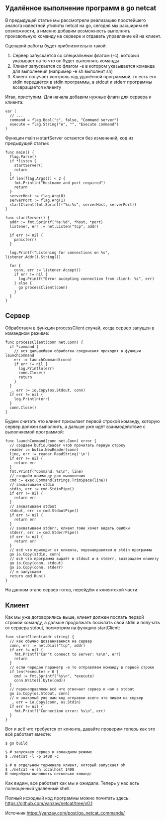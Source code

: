 ## Удалённое выполнение программ в go netcat

В предыдущей статье мы рассмотрели реализацию простейшего аналога известной утилиты netcat на go, 
сегодня мы расширим её возможности, а именно добавим возможность выполнять произвольную команду на 
сервере и отдавать управление ей на клиент. 

Сценарий работы будет приблизительно такой:

1. Сервер запускается со специальным флагом (-c), который указывает на то что он будет выполнять команды  
2. Клиент запускается со флагом -e в котором указывается команда для выполнения (например -e sh выполнит sh)   
3. Клиент получает контроль над удалённой программой, то есть его stdin передаётся в stdin программы, а stdout и stderr программы возвращается клиенту   


Итак, приступим. Для начала добавим нужные флаги для сервера и клиента:

```golang
var (
  // ...
  command = flag.Bool("c", false, "Command server")
  execute = flag.String("e", "", "Execute command")
)
```

Функции main и startServer остаются без изменений, код из предыдущей статьи:

```golang
func main() {
  flag.Parse()
  if *listen {
    startServer()
    return
  }
  if len(flag.Args()) < 2 {
    fmt.Println("Hostname and port required")
    return
  }
  serverHost := flag.Arg(0)
  serverPort := flag.Arg(1)
  startClient(fmt.Sprintf("%s:%s", serverHost, serverPort))
}

func startServer() {
  addr := fmt.Sprintf("%s:%d", *host, *port)
  listener, err := net.Listen("tcp", addr)

  if err != nil {
    panic(err)
  }

  log.Printf("Listening for connections on %s", listener.Addr().String())

  for {
    conn, err := listener.Accept()
    if err != nil {
      log.Printf("Error accepting connection from client: %s", err)
    } else {
      go processClient(conn)
    }
  }
}
```

## Сервер
Обработаем в функции processClient случай, когда сервер запущен в командном режиме:

```golang
func processClient(conn net.Conn) {
  if *command {
    // вся дальшейшая обработка соединения проходит в функции launchCommand
    err := launchCommand(conn)
    if err != nil {
      log.Println(err)
      conn.Close()
      return
    }
  }
  _, err := io.Copy(os.Stdout, conn)
  if err != nil {
    log.Println(err)
  }
  conn.Close()
}
```

Будем считать что клиент присылает первой строкой команду, которую сервер должен выполнить, а дальше уже идёт взаимодействие с выполняемой программой:

```golang
func launchCommand(conn net.Conn) error {
  // создаём bufio.Reader чтоб прочитать первую строку
  reader := bufio.NewReader(conn)
  line, err := reader.ReadString('\n')
  if err != nil {
    return err
  }
  fmt.Printf("Command: %s\n", line)
  // создаём комманду для выполнения
  cmd := exec.Command(strings.TrimSpace(line))
  // захватываем stdin
  stdin, err := cmd.StdinPipe()
  if err != nil {
    return err
  }
  // захватываем stdout
  stdout, err := cmd.StdoutPipe()
  if err != nil {
    return err
  }
  // захватываем stderr, клиент тоже хочет видеть ошибки
  stderr, err := cmd.StderrPipe()
  if err != nil {
    return err
  }
  // всё что приходит от клиента, перенаправляем в stdin программы
  go io.Copy(stdin, conn)
  // всё что программа выдаёт в stdout и в stderr, возвращаем клиенту
  go io.Copy(conn, stdout)
  go io.Copy(conn, stderr)
  // и запускаем
  return cmd.Run()
}
```

На данном этапе сервер готов, перейдём к клиентской части.

## Клиент

Как мы уже договорились выше, клиент должен послать первой строкой команду, а дальше продолжать посылать свой stdin и получать от сервера stdout, посмотрим на функцию startClient:

```golang
func startClient(addr string) {
  // как обычно дозваниваемся на сервер
  conn, err := net.Dial("tcp", addr)
  if err != nil {
    fmt.Printf("Can't connect to server: %s\n", err)
    return
  }
  // если передан параметр -e то отправляем команду в первой строке
  if len(*execute) > 0 {
    cmd := fmt.Sprintf("%s\n", *execute)
    conn.Write([]byte(cmd))
  }
  // перенаправляем всё что отвечает сервер к нам в stdout
  go io.Copy(os.Stdout, conn)
  // и знакомый уже нам код отправки всего что пишем на сервер
  _, err = io.Copy(conn, os.Stdin)
  if err != nil {
    fmt.Printf("Connection error: %s\n", err)
  }
}
```

Вот и всё что требуется от клиента, давайте проверим теперь как это всё работает вместе:

```
$ go build

$ # запускаем сервер в командном режиме
$ ./netcat -l -p 1408 -c

$ # в отдельном терминале клиент, который запускает sh
$ ./netcat -e sh localhost 1408
И попробуем выполнить несколько команд:
```


Как видим, всё работает как мы и ожидали. Теперь у нас есть полноценный удалённый shell.

Полный исходный код программы можно почитать здесь: https://github.com/yanzay/netcat/tree/v0.1

Источник
https://yanzay.com/post/go_netcat_commands/
